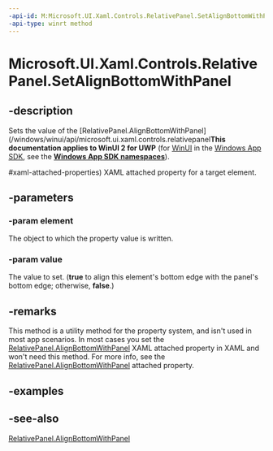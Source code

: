```yaml
---
-api-id: M:Microsoft.UI.Xaml.Controls.RelativePanel.SetAlignBottomWithPanel(Microsoft.UI.Xaml.UIElement,System.Boolean)
-api-type: winrt method
---
```


<!-- Method syntax
public void SetAlignBottomWithPanel(Windows.UI.Xaml.UIElement element, System.Boolean value)
-->

# Microsoft.UI.Xaml.Controls.RelativePanel.SetAlignBottomWithPanel

## -description
Sets the value of the [RelativePanel.AlignBottomWithPanel](/windows/winui/api/microsoft.ui.xaml.controls.relativepanel**This documentation applies to WinUI 2 for UWP** (for [WinUI](/windows/apps/winui/winui3/) in the [Windows App SDK](/windows/apps/windows-app-sdk/), see the **[Windows App SDK namespaces](/windows/windows-app-sdk/api/winrt/)**).

#xaml-attached-properties) XAML attached property for a target element.

## -parameters
### -param element
The object to which the property value is written.

### -param value
The value to set. (**true** to align this element's bottom edge with the panel's bottom edge; otherwise, **false**.)

## -remarks
This method is a utility method for the property system, and isn't used in most app scenarios. In most cases you set the [RelativePanel.AlignBottomWithPanel](/windows/winui/api/microsoft.ui.xaml.controls.relativepanel#xaml-attached-properties) XAML attached property in XAML and won't need this method. For more info, see the [RelativePanel.AlignBottomWithPanel](/windows/winui/api/microsoft.ui.xaml.controls.relativepanel#xaml-attached-properties) attached property.

## -examples

## -see-also
[RelativePanel.AlignBottomWithPanel](/windows/winui/api/microsoft.ui.xaml.controls.relativepanel#xaml-attached-properties)
